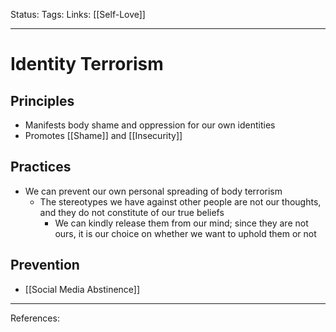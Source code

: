 Status:
Tags:
Links: [[Self-Love]]
___
# Identity Terrorism
## Principles
- Manifests body shame and oppression for our own identities
- Promotes [[Shame]] and [[Insecurity]]
## Practices
- We can prevent our own personal spreading of body terrorism
	- The stereotypes we have against other people are not our thoughts, and they do not constitute of our true beliefs
		- We can kindly release them from our mind; since they are not ours, it is our choice on whether we want to uphold them or not
## Prevention
- [[Social Media Abstinence]]
___
References: